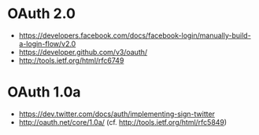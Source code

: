 # OAuth 2.0

- https://developers.facebook.com/docs/facebook-login/manually-build-a-login-flow/v2.0
- https://developer.github.com/v3/oauth/
- http://tools.ietf.org/html/rfc6749

# OAuth 1.0a

- https://dev.twitter.com/docs/auth/implementing-sign-twitter
- http://oauth.net/core/1.0a/ (cf. http://tools.ietf.org/html/rfc5849)